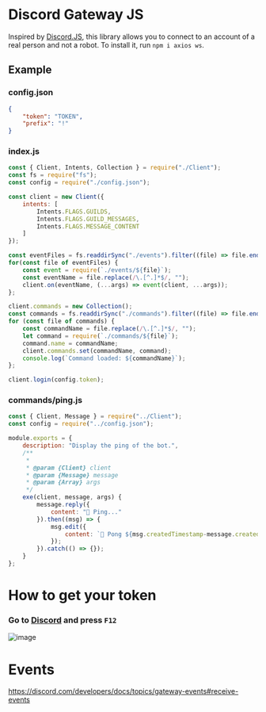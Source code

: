 # Discord Gateway JS
Inspired by [Discord.JS](https://github.com/discordjs/discord.js), this library allows you to connect to an account of a real person and not a robot.
To install it, run `npm i axios ws`.

## Example
### config.json
```json
{
    "token": "TOKEN",
    "prefix": "!"
}
```
### index.js
```js
const { Client, Intents, Collection } = require("./Client");
const fs = require("fs");
const config = require("./config.json");

const client = new Client({
    intents: [
        Intents.FLAGS.GUILDS,
        Intents.FLAGS.GUILD_MESSAGES,
        Intents.FLAGS.MESSAGE_CONTENT
    ]
});

const eventFiles = fs.readdirSync("./events").filter((file) => file.endsWith(".js"));
for(const file of eventFiles) {
    const event = require(`./events/${file}`);
    const eventName = file.replace(/\.[^.]*$/, "");
    client.on(eventName, (...args) => event(client, ...args));
};

client.commands = new Collection();
const commands = fs.readdirSync("./commands").filter((file) => file.endsWith(".js"));
for (const file of commands) {
    const commandName = file.replace(/\.[^.]*$/, "");
    let command = require(`./commands/${file}`);
    command.name = commandName;
    client.commands.set(commandName, command);
    console.log(`Command loaded: ${commandName}`);
};

client.login(config.token);
```
### commands/ping.js
```js
const { Client, Message } = require("../Client");
const config = require("../config.json");

module.exports = {
    description: "Display the ping of the bot.",
    /**
     * 
     * @param {Client} client 
     * @param {Message} message 
     * @param {Array} args 
     */
    exe(client, message, args) {
        message.reply({
            content: "📡 Ping..."
        }).then((msg) => {
            msg.edit({
                content: `🏓 Pong ${msg.createdTimestamp-message.createdTimestamp}ms.`
            });
        }).catch(() => {});
    }
};
```
# How to get your token
### Go to [Discord](https://discord.com/app) and press `F12`
![image](https://user-images.githubusercontent.com/93871422/215302448-d383114b-1b6d-4d8d-83c7-9e6b81b365c4.png)

# Events
https://discord.com/developers/docs/topics/gateway-events#receive-events
